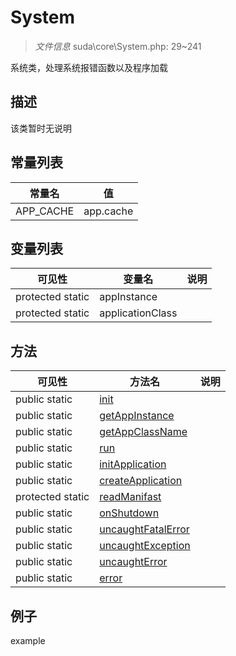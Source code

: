 #  System 

> *文件信息* suda\core\System.php: 29~241


系统类，处理系统报错函数以及程序加载


## 描述



该类暂时无说明
## 常量列表
| 常量名  |  值|
|--------|----|
|APP_CACHE | app.cache | 


## 变量列表
| 可见性 |  变量名   | 说明 |
|--------|----|------|
| protected  static  | appInstance | | 
| protected  static  | applicationClass | | 

## 方法

| 可见性 | 方法名 | 说明 |
|--------|-------|------|
|  public  static|[init](System/init.md) |  |
|  public  static|[getAppInstance](System/getAppInstance.md) |  |
|  public  static|[getAppClassName](System/getAppClassName.md) |  |
|  public  static|[run](System/run.md) |  |
|  public  static|[initApplication](System/initApplication.md) |  |
|  public  static|[createApplication](System/createApplication.md) |  |
|  protected  static|[readManifast](System/readManifast.md) |  |
|  public  static|[onShutdown](System/onShutdown.md) |  |
|  public  static|[uncaughtFatalError](System/uncaughtFatalError.md) |  |
|  public  static|[uncaughtException](System/uncaughtException.md) |  |
|  public  static|[uncaughtError](System/uncaughtError.md) |  |
|  public  static|[error](System/error.md) |  |
 

## 例子

example